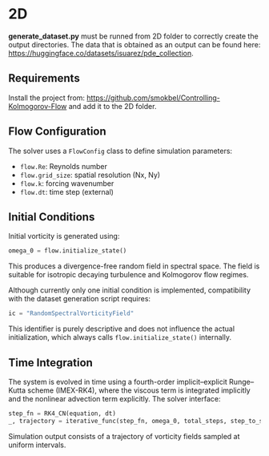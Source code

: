 # 2D
**generate_dataset.py** must be runned from 2D folder to correctly create the output directories.
The data that is obtained as an output can be found here: https://huggingface.co/datasets/isuarez/pde_collection.

## Requirements

Install the project from: https://github.com/smokbel/Controlling-Kolmogorov-Flow and add it to the 2D folder.

## Flow Configuration

The solver uses a `FlowConfig` class to define simulation parameters:

- `flow.Re`: Reynolds number  
- `flow.grid_size`: spatial resolution (Nx, Ny)  
- `flow.k`: forcing wavenumber  
- `flow.dt`: time step (external)

## Initial Conditions

Initial vorticity is generated using:

```python
omega_0 = flow.initialize_state()
```

This produces a divergence-free random field in spectral space. The field is suitable for isotropic decaying turbulence and Kolmogorov flow regimes.

Although currently only one initial condition is implemented, compatibility with the dataset generation script requires:

```python
ic = "RandomSpectralVorticityField"
```

This identifier is purely descriptive and does not influence the actual initialization, which always calls `flow.initialize_state()` internally.

## Time Integration

The system is evolved in time using a fourth-order implicit–explicit Runge–Kutta scheme (IMEX-RK4), where the viscous term is integrated implicitly and the nonlinear advection term explicitly. The solver interface:

```python
step_fn = RK4_CN(equation, dt)
_, trajectory = iterative_func(step_fn, omega_0, total_steps, step_to_save)
```

Simulation output consists of a trajectory of vorticity fields sampled at uniform intervals.

